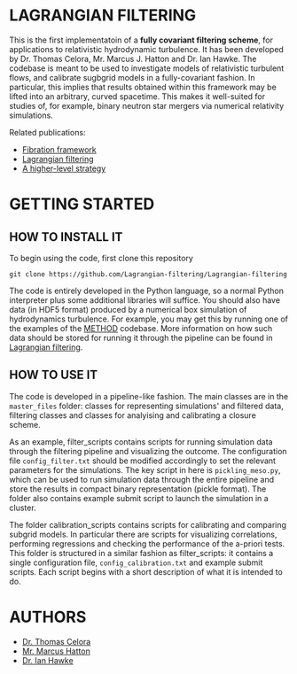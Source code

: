 # LAGRANGIAN FILTERING 

This is the first implementatoin of a __fully covariant filtering scheme__, for applications to relativistic hydrodynamic turbulence. 
It has been developed by Dr. Thomas Celora, Mr. Marcus J. Hatton and Dr. Ian Hawke. The codebase is meant to be used to investigate models of relativistic turbulent flows, and calibrate sugbgrid models in a fully-covariant fashion. In particular, this implies that results obtained within this framework may be lifted into an arbitrary, curved spacetime. This makes it well-suited for studies of, for example, binary neutron star mergers via numerical relativity simulations.  

Related publications: 
* [Fibration framework](https://journals.aps.org/prd/abstract/10.1103/PhysRevD.104.084090) 
* [Lagrangian filtering]()
* [A higher-level strategy]()

# GETTING STARTED 
## HOW TO INSTALL IT
To begin using the code, first clone this repository
```
git clone https://github.com/Lagrangian-filtering/Lagrangian-filtering
```
The code is entirely developed in the Python language, so a normal Python interpreter plus some additional libraries will suffice. 
You should also have data (in HDF5 format) produced by a numerical box simulation of hydrodynamics turbulence. For example, you may get this by running one of the examples of the [METHOD](https://github.com/AlexJamesWright/METHOD/tree/master) codebase. More information on how such data should be stored for running it through the pipeline can be found in [Lagrangian filtering]().

## HOW TO USE IT
The code is developed in a pipeline-like fashion. The main classes are in the `master_files` folder: classes for representing simulations' and filtered data, filtering classes and classes for analyising and calibrating a closure scheme. 

As an example, filter_scripts contains scripts for running simulation data through the filtering pipeline and visualizing the outcome. 
The configuration file `config_filter.txt` should be modified accordingly to set the relevant parameters for the simulations. 
The key script in here is `pickling_meso.py`, which can be used to run simulation data through the entire pipeline and store the results in compact binary representation (pickle format). The folder also contains example submit script to launch the simulation in a cluster. 

The folder calibration_scripts contains scripts for calibrating and comparing subgrid models. In particular there are scripts for visualizing correlations, performing regressions and checking the performance of the a-priori tests. This folder is structured in a similar fashion as filter_scripts: it contains a single configuration file, `config_calibration.txt` and example submit scripts. 
Each script begins with a short description of what it is intended to do. 

# AUTHORS
* [Dr. Thomas Celora](https://www.ice.csic.es/about-us/staff)
* [Mr. Marcus Hatton](https://www.southampton.ac.uk/people/5y8l7z/mr-marcus-hatton)
* [Dr. Ian Hawke](https://www.southampton.ac.uk/people/5x29mr/doctor-ian-hawke)